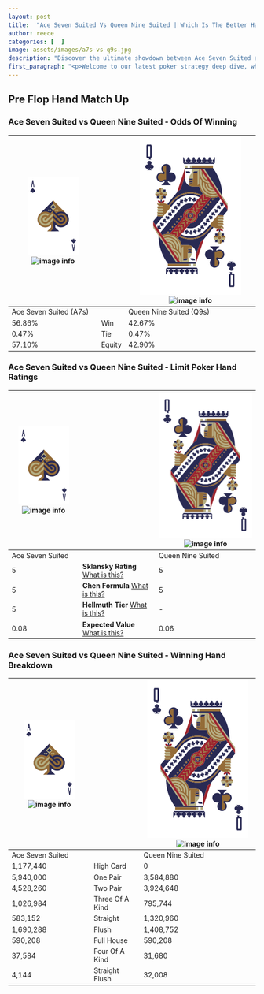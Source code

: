 ```yaml
---
layout: post
title:  "Ace Seven Suited Vs Queen Nine Suited | Which Is The Better Hand In Poker? A Complete Guide"
author: reece
categories: [  ]
image: assets/images/a7s-vs-q9s.jpg
description: "Discover the ultimate showdown between Ace Seven Suited and Queen Nine Suited in poker! Uncover the odds, strategies, and scenarios where one hand triumphs over the other. Get ready to up your poker game with this thrilling analysis."
first_paragraph: "<p>Welcome to our latest poker strategy deep dive, where we're pitting two distinct hands against each other in a high-stakes showdown: Ace Seven Suited vs Queen Nine Suited.</p><p>In the dynamic world of poker, every decision counts, and knowing which hand holds the upper hand is key to your success at the table.</p><p>In this article, we'll dissect these two hands, explore the scenarios where one dominates the other, and equip you with the knowledge to make strategic choices that can tip the odds in your favor.</p><p>Get ready to unravel the intriguing dynamics of these poker hands and elevate your game to new heights.</p>"
---
```




[comment]: # (sp0)

## Pre Flop Hand Match Up

<div class="table hand-ratings" markdown="1"> 



### Ace Seven Suited vs Queen Nine Suited - Odds Of Winning


    
| ![image info](assets/images/hand1/A.png) ![image info](assets/images/hand1/7s.png) |  | ![image info](assets/images/hand2/Q.png) ![image info](assets/images/hand2/9s.png) |
| -------- | -------- | -------- |
| Ace Seven Suited (A7s) |  | Queen Nine Suited (Q9s) |
| 56.86% | Win | 42.67% |
| 0.47% | Tie | 0.47% |
| 57.10% | Equity | 42.90% |




[comment]: # (sp1)



### Ace Seven Suited vs Queen Nine Suited - Limit Poker Hand Ratings


    
| ![image info](assets/images/hand1/A.png) ![image info](assets/images/hand1/7s.png) |  | ![image info](assets/images/hand2/Q.png) ![image info](assets/images/hand2/9s.png) |
| -------- | -------- | -------- |
| Ace Seven Suited |  | Queen Nine Suited |
| 5 | **Sklansky Rating** [What is this?](/sklansky-rating-explained) | 5 |
| 5 | **Chen Formula** [What is this?](/chen-formula-explained) | 5 |
| 5 | **Hellmuth Tier** [What is this?](/Hellmuth-tier-explained) | - |
| 0.08 | **Expected Value** [What is this?](/expected-value-explained) | 0.06 |




[comment]: # (sp2)



### Ace Seven Suited vs Queen Nine Suited - Winning Hand Breakdown


    
| ![image info](assets/images/hand1/A.png) ![image info](assets/images/hand1/7s.png) |  | ![image info](assets/images/hand2/Q.png) ![image info](assets/images/hand2/9s.png) |
| -------- | -------- | -------- |
| Ace Seven Suited |  | Queen Nine Suited |
| 1,177,440 | High Card | 0 |
| 5,940,000 | One Pair | 3,584,880 |
| 4,528,260 | Two Pair | 3,924,648 |
| 1,026,984 | Three Of A Kind | 795,744 |
| 583,152 | Straight | 1,320,960 |
| 1,690,288 | Flush | 1,408,752 |
| 590,208 | Full House | 590,208 |
| 37,584 | Four Of A Kind | 31,680 |
| 4,144 | Straight Flush | 32,008 |




[comment]: # (sp3)



</div>

[comment]: # (sp4)



[comment]: # (sp5)

